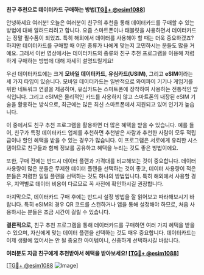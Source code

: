 **친구 추천으로 데이터카드 구매하는 방법[[TG💪+ @esim1088](https://t.me/s/esim1088)]**

안녕하세요 여러분! 오늘은 여러분이 친구의 추천을 통해 데이터카드를 구매할 수 있는 방법에 대해 알려드리려고 합니다. 요즘 스마트폰이나 태블릿을 사용하면서 데이터카드는 정말 필수품이 되었죠. 특히 해외에서 데이터를 사용해야 할 때는 더욱 중요하겠죠? 하지만 데이터카드를 구매할 때 어떤 종류가 나에게 맞는지 고민하시는 분들도 많을 거예요. 그래서 이번 영상에서는 데이터카드의 종류와 친구 추천 프로그램을 이용해 저렴하게 구매하는 방법에 대해 자세히 설명드릴게요!

우선 데이터카드에는 크게 **모바일 데이터카드**, **유심카드(USIM)**, 그리고 **eSIM**이라는 세 가지 타입이 있습니다. 모바일 데이터카드는 일반적으로 와이파이 기기나 게임기를 위한 네트워크 연결을 제공하며, 유심카드는 스마트폰에 장착하여 사용하는 전통적인 방식입니다. 그리고 eSIM은 물리적인 카드를 사용하지 않고 스마트폰의 내장된 eSIM 기술을 활용하는 방식으로, 최근에는 많은 최신 스마트폰에서 지원되고 있어 인기가 높습니다.

이 중에서도 친구 추천 프로그램을 활용하면 더 많은 혜택을 받을 수 있습니다. 예를 들어, 친구가 특정 데이터카드 업체를 추천하면 추천받은 사람과 추천한 사람이 모두 적립금이나 할인 혜택을 받을 수 있는 경우가 많습니다. 이 프로그램은 서로에게 유리한 시스템이므로 친구들과 함께 정보를 공유하고 혜택을 누리는 것도 좋은 방법이에요.

또한, 구매 전에는 반드시 데이터 플랜과 가격대를 비교해보는 것이 중요합니다. 데이터 사용량이 많은 분들은 무제한 데이터 플랜을 선택하는 것이 좋고, 데이터 사용량이 적은 분들은 저렴한 일일 플랜을 선택하는 것도 하나의 방법입니다. 특히 해외에서 사용할 경우, 지역별로 데이터 비용이 다르므로 꼭 사전에 확인하시길 권장합니다.

마지막으로, 데이터카드 구매 후에는 반드시 설정 방법을 잘 읽어보고 따라해보시기 바랍니다. 특히 eSIM의 경우 QR 코드를 스캔하거나 앱을 통해 설정해야 하므로, 처음 사용하시는 분들은 조금 시간이 걸릴 수 있습니다.

**결론적으로,** 친구 추천 프로그램을 통해 데이터카드를 구매하면 여러 가지 혜택을 받을 수 있으며, 자신에게 맞는 데이터 플랜을 선택하는 것도 매우 중요합니다. 데이터카드는 이제 생활에 없어서는 안 될 중요한 아이템이니, 신중하게 선택하시길 바랍니다.

**여러분도 지금 친구에게 추천받아서 혜택을 받아보세요! [[TG💪+ @esim1088](https://t.me/s/esim1088)]**

[[TG💪+ @esim1088](https://t.me/s/esim1088) ![Image](https://i.postimg.cc/Y0z9fWf4/image.png)]
